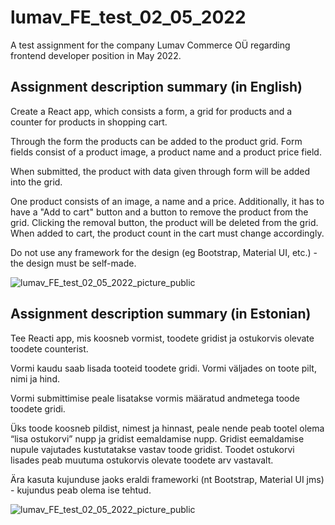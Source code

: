 # lumav_FE_test_02_05_2022

A test assignment for the company Lumav Commerce OÜ regarding frontend developer position in May 2022.

## Assignment description summary (in English)

Create a React app, which consists a form, a grid for products and a counter for products in shopping cart. <br/>

Through the form the products can be added to the product grid. Form fields consist of a product image, a product name and a product price field. <br/>

When submitted, the product with data given through form will be added into the grid. <br />

One product consists of an image, a name and a price. Additionally, it has to have a "Add to cart" button and a button to remove the product from the grid.
Clicking the removal button, the product will be deleted from the grid. When added to cart, the product count in the cart must change accordingly.<br/>

Do not use any framework for the design (eg Bootstrap, Material UI, etc.) - the design must be self-made.<br />

![lumav_FE_test_02_05_2022_picture_public](https://drive.google.com/file/d/1Ti7I05PCw2UrbH_xyvkjaIGolQaVEFxe/view)

## Assignment description summary (in Estonian)

Tee Reacti app, mis koosneb vormist, toodete gridist ja ostukorvis olevate toodete counterist. <br/>

Vormi kaudu saab lisada tooteid toodete gridi. Vormi väljades on toote pilt, nimi ja hind. <br/>

Vormi submittimise peale lisatakse vormis määratud andmetega toode toodete gridi. <br/>

Üks toode koosneb pildist, nimest ja hinnast, peale nende peab tootel olema “lisa ostukorvi” nupp ja gridist eemaldamise nupp.
Gridist eemaldamise nupule vajutades kustutatakse vastav toode gridist. Toodet ostukorvi lisades peab muutuma ostukorvis olevate toodete arv vastavalt. <br/>

Ära kasuta kujunduse jaoks eraldi frameworki (nt Bootstrap, Material UI jms) - kujundus peab olema ise tehtud.

![lumav_FE_test_02_05_2022_picture_public](https://drive.google.com/file/d/1Ti7I05PCw2UrbH_xyvkjaIGolQaVEFxe/view)
